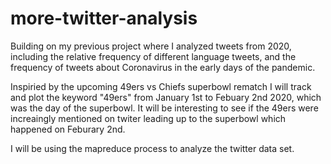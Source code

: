 # more-twitter-analysis

Building on my previous project where I analyzed tweets from 2020, including the relative frequency of different language tweets, and the frequency of tweets about Coronavirus in the early days of the pandemic.

Inspiried by the upcoming 49ers vs Chiefs superbowl rematch I will track and plot the keyword "49ers" from January 1st to Febuary 2nd 2020, which was the day of the superbowl. It will be interesting to see if the 49ers were increaingly mentioned on twiter leading up to the superbowl which happened on Feburary 2nd. 

I will be using the mapreduce process to analyze the twitter data set.
